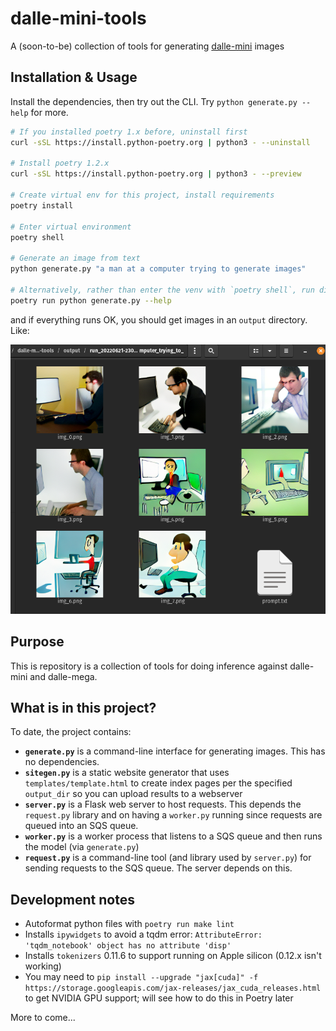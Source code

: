 # dalle-mini-tools

A (soon-to-be) collection of tools for generating [dalle-mini](https://github.com/borisdayma/dalle-mini) images

## Installation & Usage

Install the dependencies, then try out the CLI. Try `python generate.py --help` for more.

```sh
# If you installed poetry 1.x before, uninstall first
curl -sSL https://install.python-poetry.org | python3 - --uninstall

# Install poetry 1.2.x
curl -sSL https://install.python-poetry.org | python3 - --preview

# Create virtual env for this project, install requirements
poetry install

# Enter virtual environment
poetry shell

# Generate an image from text
python generate.py "a man at a computer trying to generate images"

# Alternatively, rather than enter the venv with `poetry shell`, run directly:
poetry run python generate.py --help
```

and if everything runs OK, you should get images in an `output` directory. Like:

![dalle-mini Samples](assets/dalle-mini-samples.png)

## Purpose

This is repository is a collection of tools for doing inference against dalle-mini and dalle-mega.

## What is in this project?

To date, the project contains:

* __`generate.py`__ is a command-line interface for generating images. This has no dependencies.
* __`sitegen.py`__ is a static website generator that uses `templates/template.html` to create index pages per the specified `output_dir` so you can upload results to a webserver
* __`server.py`__ is a Flask web server to host requests. This depends the `request.py` library and on having a `worker.py` running since requests are queued into an SQS queue.
* __`worker.py`__ is a worker process that listens to a SQS queue and then runs the model (via `generate.py`)
* __`request.py`__ is a command-line tool (and library used by `server.py`) for sending requests to the SQS queue. The server depends on this.

## Development notes

- Autoformat python files with `poetry run make lint`
- Installs `ipywidgets` to avoid a tqdm error: `AttributeError: 'tqdm_notebook' object has no attribute 'disp'`
- Installs `tokenizers` 0.11.6 to support running on Apple silicon (0.12.x isn't working)
- You may need to `pip install --upgrade "jax[cuda]" -f https://storage.googleapis.com/jax-releases/jax_cuda_releases.html` to get NVIDIA GPU support; will see how to do this in Poetry later

More to come...
